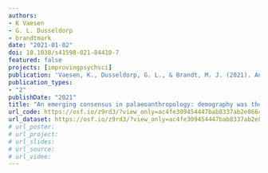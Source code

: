 ```yaml
---
authors:
- K Vaesen
- G. L. Dusseldorp
- brandtmark
date: "2021-01-02"
doi: 10.1038/s41598-021-84410-7
featured: false
projects: [improvingpsychsci]
publication: 'Vaesen, K., Dusseldorp, G. L., & Brandt, M. J. (2021). An emerging consensus in palaeoanthropology: demography was the main factor responsible for the disappearance of Neanderthals. *Scientific Reports, 11*, 4925.'
publication_types:
- "2"
publishDate: "2021"
title: "An emerging consensus in palaeoanthropology: demography was the main factor responsible for the disappearance of Neanderthals"
url_code: https://osf.io/z9rd3/?view_only=ac4fe309454447bab8337ab2e8664f54
url_dataset: https://osf.io/z9rd3/?view_only=ac4fe309454447bab8337ab2e8664f54url_pdf: https://osf.io/35ube/
# url_poster:
# url_project:
# url_slides:
# url_source:
# url_video:
---
```

